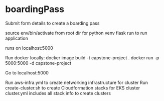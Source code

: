 # boardingPass

Submit form details to create a boarding pass

source env/bin/activate from root dir for python venv
flask run to run application

runs on localhost:5000

Run docker locally:
docker image build -t capstone-project .
docker run -p 5000:5000 -d capstone-project

Go to localhost:5000

Run aws-infra.yml to create networking infrastructure for cluster
Run create-cluster.sh to create Cloudformation stacks for EKS cluster
cluster.yml includes all stack info to create clusters
